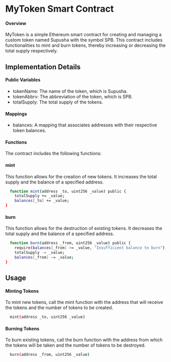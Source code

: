 # MyToken Smart Contract

#### Overview
MyToken is a simple Ethereum smart contract for creating and managing a custom token named Supusha with the symbol SPB. This contract includes functionalities to mint and burn tokens, thereby increasing or decreasing the total supply respectively.




## Implementation Details

#### Public Variables
 - tokenName: The name of the token, which is Supusha.
 - tokenAbbrv: The abbreviation of the token, which is SPB.
 - totalSupply: The total supply of the tokens.

#### Mappings
- balances: A mapping that associates addresses with their respective token balances.

#### Functions
The contract includes the following functions:

#### mint
This function allows for the creation of new tokens. It increases the total supply and the balance of a specified address.
```bash
  function mint(address _to, uint256 _value) public {
    totalSupply += _value;
    balances[_to] += _value;
}
```
#### burn
This function allows for the destruction of existing tokens. It decreases the total supply and the balance of a specified address.
```bash
  function burn(address _from, uint256 _value) public {
    require(balances[_from] >= _value, "Insufficient balance to burn");
    totalSupply -= _value;
    balances[_from] -= _value;
}

```


## Usage
#### Minting Tokens
To mint new tokens, call the mint function with the address that will receive the tokens and the number of tokens to be created.

```bash
  mint(address _to, uint256 _value)
```
#### Burning Tokens
To burn existing tokens, call the burn function with the address from which the tokens will be taken and the number of tokens to be destroyed.
```bash
  burn(address _from, uint256 _value)

```


